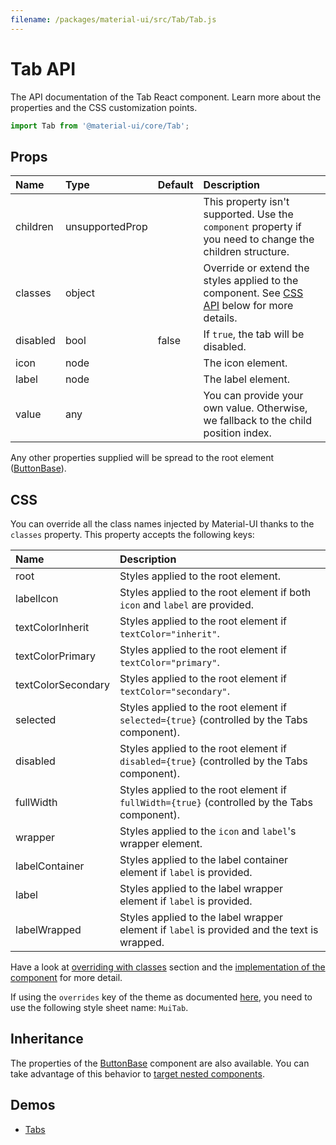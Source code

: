 ```yaml
---
filename: /packages/material-ui/src/Tab/Tab.js
---
```


<!--- This documentation is automatically generated, do not try to edit it. -->

# Tab API

<p class="description">The API documentation of the Tab React component. Learn more about the properties and the CSS customization points.</p>

```js
import Tab from '@material-ui/core/Tab';
```



## Props

| Name | Type | Default | Description |
|:-----|:-----|:--------|:------------|
| <span class="prop-name">children</span> | <span class="prop-type">unsupportedProp</span> |   | This property isn't supported. Use the `component` property if you need to change the children structure. |
| <span class="prop-name">classes</span> | <span class="prop-type">object</span> |   | Override or extend the styles applied to the component. See [CSS API](#css-api) below for more details. |
| <span class="prop-name">disabled</span> | <span class="prop-type">bool</span> | <span class="prop-default">false</span> | If `true`, the tab will be disabled. |
| <span class="prop-name">icon</span> | <span class="prop-type">node</span> |   | The icon element. |
| <span class="prop-name">label</span> | <span class="prop-type">node</span> |   | The label element. |
| <span class="prop-name">value</span> | <span class="prop-type">any</span> |   | You can provide your own value. Otherwise, we fallback to the child position index. |

Any other properties supplied will be spread to the root element ([ButtonBase](/api/button-base/)).

## CSS

You can override all the class names injected by Material-UI thanks to the `classes` property.
This property accepts the following keys:


| Name | Description |
|:-----|:------------|
| <span class="prop-name">root</span> | Styles applied to the root element.
| <span class="prop-name">labelIcon</span> | Styles applied to the root element if both `icon` and `label` are provided.
| <span class="prop-name">textColorInherit</span> | Styles applied to the root element if `textColor="inherit"`.
| <span class="prop-name">textColorPrimary</span> | Styles applied to the root element if `textColor="primary"`.
| <span class="prop-name">textColorSecondary</span> | Styles applied to the root element if `textColor="secondary"`.
| <span class="prop-name">selected</span> | Styles applied to the root element if `selected={true}` (controlled by the Tabs component).
| <span class="prop-name">disabled</span> | Styles applied to the root element if `disabled={true}` (controlled by the Tabs component).
| <span class="prop-name">fullWidth</span> | Styles applied to the root element if `fullWidth={true}` (controlled by the Tabs component).
| <span class="prop-name">wrapper</span> | Styles applied to the `icon` and `label`'s wrapper element.
| <span class="prop-name">labelContainer</span> | Styles applied to the label container element if `label` is provided.
| <span class="prop-name">label</span> | Styles applied to the label wrapper element if `label` is provided.
| <span class="prop-name">labelWrapped</span> | Styles applied to the label wrapper element if `label` is provided and the text is wrapped.

Have a look at [overriding with classes](/customization/overrides/#overriding-with-classes) section
and the [implementation of the component](https://github.com/mui-org/material-ui/tree/master/packages/material-ui/src/Tab/Tab.js)
for more detail.

If using the `overrides` key of the theme as documented
[here](/customization/themes/#customizing-all-instances-of-a-component-type),
you need to use the following style sheet name: `MuiTab`.

## Inheritance

The properties of the [ButtonBase](/api/button-base/) component are also available.
You can take advantage of this behavior to [target nested components](/guides/api/#spread).

## Demos

- [Tabs](/demos/tabs/)

